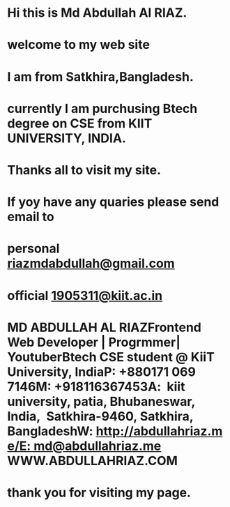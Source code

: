 # Hi this is Md Abdullah Al RIAZ. 
# welcome to my web site
# I am from Satkhira,Bangladesh.
# currently I am purchusing Btech degree on CSE from KIIT UNIVERSITY, INDIA.
# Thanks all to visit my site.
# If yoy have any quaries please send email to  
# personal  riazmdabdullah@gmail.com
# official  1905311@kiit.ac.in





# MD ABDULLAH AL RIAZFrontend Web Developer | Progrmmer| YoutuberBtech CSE student @ KiiT University, IndiaP: +880171 069 7146M: +918116367453A:  kiit university, patia, Bhubaneswar, India,  Satkhira-9460, Satkhira, BangladeshW: http://abdullahriaz.me/E: md@abdullahriaz.me WWW.ABDULLAHRIAZ.COM


#       thank you for visiting my page.  
